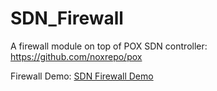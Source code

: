 # SDN_Firewall

A firewall module on top of POX SDN controller: https://github.com/noxrepo/pox


Firewall Demo: [SDN Firewall Demo](https://www.youtube.com/watch?v=ydD9Qal_ZQs)
